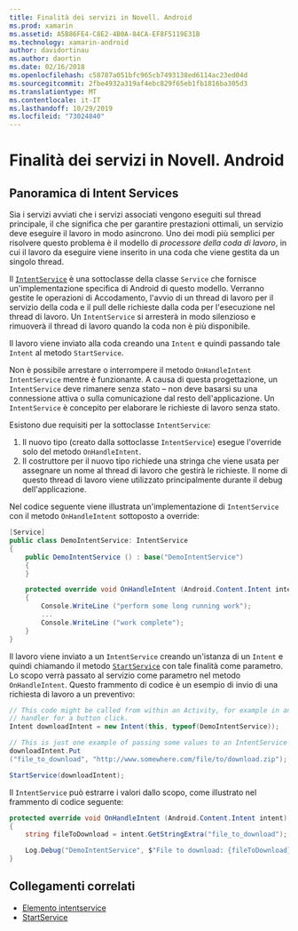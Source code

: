 ```yaml
---
title: Finalità dei servizi in Novell. Android
ms.prod: xamarin
ms.assetid: A5B86FE4-C8E2-4B0A-84CA-EF8F5119E31B
ms.technology: xamarin-android
author: davidortinau
ms.author: daortin
ms.date: 02/16/2018
ms.openlocfilehash: c58787a051bfc965cb7493138ed6114ac23ed04d
ms.sourcegitcommit: 2fbe4932a319af4ebc829f65eb1fb1816ba305d3
ms.translationtype: MT
ms.contentlocale: it-IT
ms.lasthandoff: 10/29/2019
ms.locfileid: "73024840"
---
```

# <a name="intent-services-in-xamarinandroid"></a>Finalità dei servizi in Novell. Android

## <a name="intent-services-overview"></a>Panoramica di Intent Services

Sia i servizi avviati che i servizi associati vengono eseguiti sul thread principale, il che significa che per garantire prestazioni ottimali, un servizio deve eseguire il lavoro in modo asincrono. Uno dei modi più semplici per risolvere questo problema è il modello di _processore della coda di lavoro_, in cui il lavoro da eseguire viene inserito in una coda che viene gestita da un singolo thread.

Il [`IntentService`](xref:Android.App.IntentService) è una sottoclasse della classe `Service` che fornisce un'implementazione specifica di Android di questo modello. Verranno gestite le operazioni di Accodamento, l'avvio di un thread di lavoro per il servizio della coda e il pull delle richieste dalla coda per l'esecuzione nel thread di lavoro. Un `IntentService` si arresterà in modo silenzioso e rimuoverà il thread di lavoro quando la coda non è più disponibile.

Il lavoro viene inviato alla coda creando una `Intent` e quindi passando tale `Intent` al metodo `StartService`.

Non è possibile arrestare o interrompere il metodo `OnHandleIntent` `IntentService` mentre è funzionante. A causa di questa progettazione, un `IntentService` deve rimanere senza stato &ndash; non deve basarsi su una connessione attiva o sulla comunicazione dal resto dell'applicazione. Un `IntentService` è concepito per elaborare le richieste di lavoro senza stato.

Esistono due requisiti per la sottoclasse `IntentService`:

1. Il nuovo tipo (creato dalla sottoclasse `IntentService`) esegue l'override solo del metodo `OnHandleIntent`.
2. Il costruttore per il nuovo tipo richiede una stringa che viene usata per assegnare un nome al thread di lavoro che gestirà le richieste. Il nome di questo thread di lavoro viene utilizzato principalmente durante il debug dell'applicazione.

Nel codice seguente viene illustrata un'implementazione di `IntentService` con il metodo `OnHandleIntent` sottoposto a override:

```csharp
[Service]
public class DemoIntentService: IntentService
{
    public DemoIntentService () : base("DemoIntentService")
    {
    }

    protected override void OnHandleIntent (Android.Content.Intent intent)
    {
        Console.WriteLine ("perform some long running work");
        ...
        Console.WriteLine ("work complete");
    }
}
```

Il lavoro viene inviato a un `IntentService` creando un'istanza di un `Intent` e quindi chiamando il metodo [`StartService`](xref:Android.Content.Context.StartService*) con tale finalità come parametro. Lo scopo verrà passato al servizio come parametro nel metodo `OnHandleIntent`. Questo frammento di codice è un esempio di invio di una richiesta di lavoro a un preventivo: 

```csharp
// This code might be called from within an Activity, for example in an event
// handler for a button click.
Intent downloadIntent = new Intent(this, typeof(DemoIntentService));

// This is just one example of passing some values to an IntentService via the Intent:
downloadIntent.Put
("file_to_download", "http://www.somewhere.com/file/to/download.zip");

StartService(downloadIntent);
```

Il `IntentService` può estrarre i valori dallo scopo, come illustrato nel frammento di codice seguente:  

```csharp
protected override void OnHandleIntent (Android.Content.Intent intent)
{
    string fileToDownload = intent.GetStringExtra("file_to_download");

    Log.Debug("DemoIntentService", $"File to download: {fileToDownload}.");
}
```

## <a name="related-links"></a>Collegamenti correlati

- [Elemento intentservice](xref:Android.App.IntentService)
- [StartService](xref:Android.Content.Context.StartService*)
